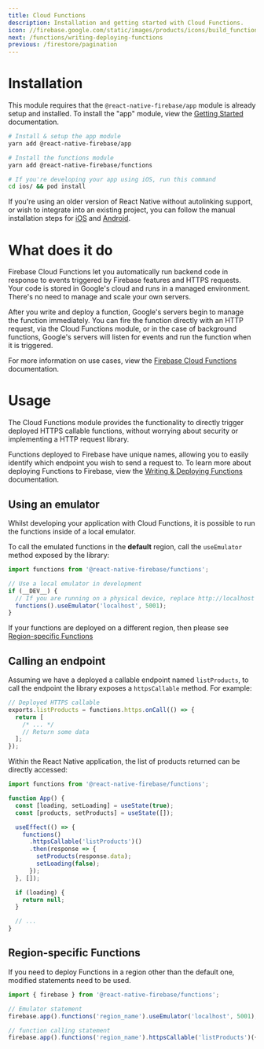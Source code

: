 ```yaml
---
title: Cloud Functions
description: Installation and getting started with Cloud Functions.
icon: //firebase.google.com/static/images/products/icons/build_functions.svg
next: /functions/writing-deploying-functions
previous: /firestore/pagination
---
```


# Installation

This module requires that the `@react-native-firebase/app` module is already setup and installed. To install the "app" module, view the
[Getting Started](/) documentation.

```bash
# Install & setup the app module
yarn add @react-native-firebase/app

# Install the functions module
yarn add @react-native-firebase/functions

# If you're developing your app using iOS, run this command
cd ios/ && pod install
```

If you're using an older version of React Native without autolinking support, or wish to integrate into an existing project,
you can follow the manual installation steps for [iOS](/functions/usage/installation/ios) and [Android](/functions/usage/installation/android).

# What does it do

Firebase Cloud Functions let you automatically run backend code in response to events triggered by Firebase features and
HTTPS requests. Your code is stored in Google's cloud and runs in a managed environment. There's no need to manage and
scale your own servers.

<Youtube id="vr0Gfvp5v1A" />

After you write and deploy a function, Google's servers begin to manage the function immediately. You can fire the function
directly with an HTTP request, via the Cloud Functions module, or in the case of background functions, Google's servers will listen for events and run
the function when it is triggered.

For more information on use cases, view the [Firebase Cloud Functions](https://firebase.google.com/docs/functions/use-cases) documentation.

# Usage

The Cloud Functions module provides the functionality to directly trigger deployed HTTPS callable functions, without worrying
about security or implementing a HTTP request library.

Functions deployed to Firebase have unique names, allowing you to easily identify which endpoint you wish to send a request to.
To learn more about deploying Functions to Firebase, view the [Writing & Deploying Functions](/functions/writing-deploying-functions) documentation.

## Using an emulator

Whilst developing your application with Cloud Functions, it is possible to run the functions inside of a local emulator.

To call the emulated functions in the **default** region, call the `useEmulator` method exposed by the library:

```js
import functions from '@react-native-firebase/functions';

// Use a local emulator in development
if (__DEV__) {
  // If you are running on a physical device, replace http://localhost with the local ip of your PC. (http://192.168.x.x)
  functions().useEmulator('localhost', 5001);
}
```

If your functions are deployed on a different region, then please see [Region-specific Functions](#region-specific-functions)

## Calling an endpoint

Assuming we have a deployed a callable endpoint named `listProducts`, to call the endpoint the library exposes a
`httpsCallable` method. For example:

```js
// Deployed HTTPS callable
exports.listProducts = functions.https.onCall(() => {
  return [
    /* ... */
    // Return some data
  ];
});
```

Within the React Native application, the list of products returned can be directly accessed:

```jsx
import functions from '@react-native-firebase/functions';

function App() {
  const [loading, setLoading] = useState(true);
  const [products, setProducts] = useState([]);

  useEffect(() => {
    functions()
      .httpsCallable('listProducts')()
      .then(response => {
        setProducts(response.data);
        setLoading(false);
      });
  }, []);

  if (loading) {
    return null;
  }

  // ...
}
```

## Region-specific Functions

If you need to deploy Functions in a region other than the default one, modified statements need to be used.

```javascript
import { firebase } from '@react-native-firebase/functions';

// Emulator statement
firebase.app().functions('region_name').useEmulator('localhost', 5001);

// function calling statement
firebase.app().functions('region_name').httpsCallable('listProducts')({ abc: 123 }).then();
```
